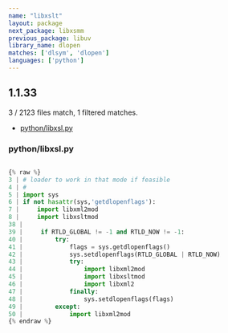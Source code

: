 ```yaml
---
name: "libxslt"
layout: package
next_package: libxsmm
previous_package: libuv
library_name: dlopen
matches: ['dlsym', 'dlopen']
languages: ['python']
---
```

## 1.1.33
3 / 2123 files match, 1 filtered matches.

 - [python/libxsl.py](#pythonlibxslpy)

### python/libxsl.py

```python

{% raw %}
3 | # loader to work in that mode if feasible
4 | #
5 | import sys
6 | if not hasattr(sys,'getdlopenflags'):
7 |     import libxml2mod
8 |     import libxsltmod
38 | 
39 |     if RTLD_GLOBAL != -1 and RTLD_NOW != -1:
40 |         try:
41 |             flags = sys.getdlopenflags() 
42 |             sys.setdlopenflags(RTLD_GLOBAL | RTLD_NOW)
43 |             try:
44 |                 import libxml2mod
45 |                 import libxsltmod
46 |                 import libxml2
47 |             finally:
48 |                 sys.setdlopenflags(flags)
49 |         except:
50 |             import libxml2mod
{% endraw %}

```